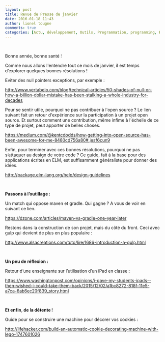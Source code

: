 ```yaml
---
layout: post
title: Revue de Presse de janvier
date: 2016-01-18 11:43
author: lionel tougne
comments: true
categories: [Actu, développement, Outils, Programmation, programming, Revues de presse]
---
```

&nbsp;

Bonne année, bonne santé !

Comme nous allons l'entendre tout ce mois de janvier, il est temps d’explorer quelques bonnes résolutions !

Eviter des null pointers exceptions, par exemple :

<a href="http://www.vertabelo.com/blog/technical-articles/50-shades-of-null-or-how-a-billion-dollar-mistake-has-been-stalking-a-whole-industry-for-decades">http://www.vertabelo.com/blog/technical-articles/50-shades-of-null-or-how-a-billion-dollar-mistake-has-been-stalking-a-whole-industry-for-decades</a>

Pour se sentir utile, pourquoi ne pas contribuer à l'open source ? Le lien suivant fait un retour d'expérience sur la participation à un projet open source. Et surtout comment une contribution, même infime à l'échelle de ce type de projet, peut apporter de belles choses.

<a href="https://medium.com/@kentcdodds/how-getting-into-open-source-has-been-awesome-for-me-8480cd756a80#.jesf6cun9">https://medium.com/@kentcdodds/how-getting-into-open-source-has-been-awesome-for-me-8480cd756a80#.jesf6cun9</a>

Enfin, pour terminer avec ces bonnes résolutions, pourquoi ne pas s’attaquer au design de votre code ? Ce guide, fait à la base pour des applications écrites en ELM, est suffisamment généraliste pour donner des idées.

<a href="http://package.elm-lang.org/help/design-guidelines">http://package.elm-lang.org/help/design-guidelines</a>

&nbsp;

<strong>Passons à l’outillage :</strong>

Un match qui oppose maven et gradle. Qui gagne ? A vous de voir en suivant ce lien.

<a href="https://dzone.com/articles/maven-vs-gradle-one-year-later">https://dzone.com/articles/maven-vs-gradle-one-year-later</a>

Restons dans la construction de son projet, mais du côté du front. Ceci avec gulp qui devient de plus en plus populaire :

<a href="http://www.alsacreations.com/tuto/lire/1686-introduction-a-gulp.html">http://www.alsacreations.com/tuto/lire/1686-introduction-a-gulp.html</a>

&nbsp;

<strong>Un peu de réflexion :</strong>

Retour d’une enseignante sur l’utilisation d’un iPad en classe :

<a href="https://www.washingtonpost.com/opinions/i-gave-my-students-ipads--then-wished-i-could-take-them-back/2015/12/02/a1bc8272-818f-11e5-a7ca-6ab6ec20f839_story.html">https://www.washingtonpost.com/opinions/i-gave-my-students-ipads--then-wished-i-could-take-them-back/2015/12/02/a1bc8272-818f-11e5-a7ca-6ab6ec20f839_story.html</a>

&nbsp;

<strong>Et enfin, de la détente </strong>!

Guide pour se construire une machine pour décorer vos cookies :

<a href="http://lifehacker.com/build-an-automatic-cookie-decorating-machine-with-lego-1747601026">http://lifehacker.com/build-an-automatic-cookie-decorating-machine-with-lego-1747601026</a>
